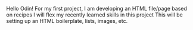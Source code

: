 Hello Odin!
For my first project, I am developing an HTML file/page based on recipes
I will flex my recently learned skills in this project
This will be setting up an HTML boilerplate, lists, images, etc.

